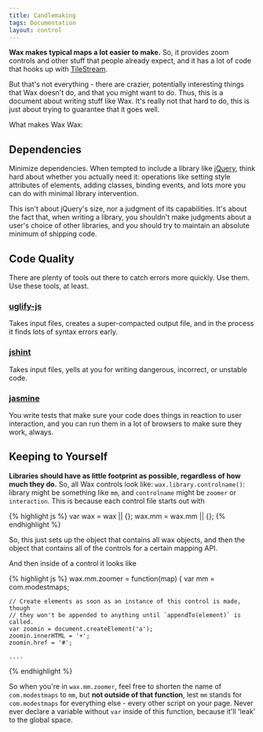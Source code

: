 ```yaml
---
title: Candlemaking
tags: Documentation
layout: control
---
```


**Wax makes typical maps a lot easier to make.** So, it provides zoom controls
and other stuff that people already expect, and it has a lot of code that
hooks up with [TileStream](http://mapbox.com/tilestreawm).

But that's not everything - there are crazier, potentially interesting things
that Wax doesn't do, and that you might want to do. Thus, this is a document
about writing stuff like Wax. It's really not that hard to do, this is just about
trying to guarantee that it goes well.

What makes Wax Wax:

## Dependencies

Minimize dependencies. When tempted to include a library like
[jQuery](http://jquery.org), think hard about whether you actually need it:
operations like setting style attributes of elements, adding classes,
binding events, and lots more you can do with minimal library intervention.

This isn't about jQuery's size, nor a judgment of its capabilities. It's about
the fact that, when writing a library, you shouldn't make judgments about
a user's choice of other libraries, and you should try to maintain an absolute
minimum of shipping code.

## Code Quality

There are plenty of tools out there to catch errors more quickly. Use them.
Use these tools, at least.

### [uglify-js](https://github.com/mishoo/UglifyJS)

Takes input files, creates a super-compacted output file, and in the process
it finds lots of syntax errors early.

### [jshint](https://github.com/jshint/node-jshint)

Takes input files, yells at you for writing dangerous, incorrect, or unstable
code.

### [jasmine](http://pivotal.github.com/jasmine/)

You write tests that make sure your code does things in reaction to user
interaction, and you can run them in a lot of browsers to make sure they work,
always.

## Keeping to Yourself

**Libraries should have as little footprint as possible,
regardless of how much they do.** So, all Wax controls look like:
`wax.library.controlname()`: library might be something like `mm`, and
`controlname` might be `zoomer` or `interaction`. This is because each
control file starts out with

{% highlight js %}
var wax = wax || {};
wax.mm = wax.mm || {};
{% endhighlight %}

So, this just sets up the object that contains all wax objects, and
then the object that contains all of the controls for a certain mapping API.

And then inside of a control it looks like

{% highlight js %}
wax.mm.zoomer = function(map) {
    var mm = com.modestmaps;

    // Create elements as soon as an instance of this control is made, though
    // they won't be appended to anything until `appendTo(element)` is called.
    var zoomin = document.createElement('a');
    zoomin.innerHTML = '+';
    zoomin.href = '#';

    ....
{% endhighlight %}

So when you're in `wax.mm.zoomer`, feel free to shorten the name
of `com.modestmaps` to `mm`, but **not outside of that function**, lest
`mm` stands for `com.modestmaps` for everything else - every other script
on your page. Never ever declare a variable without `var` inside of this
function, because it'll 'leak' to the global space.
